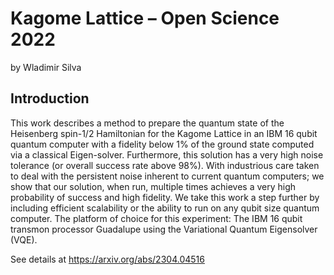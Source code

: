 # Kagome Lattice – Open Science 2022
by Wladimir Silva

## Introduction
This work describes a method to prepare the quantum state of the Heisenberg spin-1/2 Hamiltonian for the Kagome Lattice in an IBM 16 qubit quantum computer with a fidelity below 1% of the ground state computed via a classical Eigen-solver. Furthermore, this solution has a very high noise tolerance (or overall success rate above 98%). With industrious care taken to deal with the persistent noise inherent to current quantum computers; we show that our solution, when run, multiple times achieves a very high probability of success and high fidelity. We take this work a step further by including efficient scalability or the ability to run on any qubit size quantum computer. The platform of choice for this experiment: The IBM 16 qubit transmon processor Guadalupe using the Variational Quantum Eigensolver (VQE). 

See details at https://arxiv.org/abs/2304.04516
